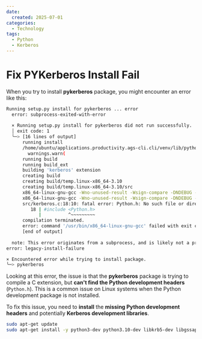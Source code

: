 ```yaml
---
date:
  created: 2025-07-01
categories:
  - Technology
tags:
  - Python
  - Kerberos
---
```


# Fix PYKerberos Install Fail

When you try to install **pykerberos** package, you might encounter an error like this:

<!-- more -->

```bash
Running setup.py install for pykerberos ... error
  error: subprocess-exited-with-error
  
  × Running setup.py install for pykerberos did not run successfully.
  │ exit code: 1
  ╰─> [16 lines of output]
      running install
      /home/ubuntu/applications.productivity.ags-cli.cli/venv/lib/python3.10/site-packages/setuptools/command/install.py:34: SetuptoolsDeprecationWarning: setup.py install is deprecated. Use build and pip and other standards-based tools.
        warnings.warn(
      running build
      running build_ext
      building 'kerberos' extension
      creating build
      creating build/temp.linux-x86_64-3.10
      creating build/temp.linux-x86_64-3.10/src
      x86_64-linux-gnu-gcc -Wno-unused-result -Wsign-compare -DNDEBUG -g -fwrapv -O2 -Wall -g -fstack-protector-strong -Wformat -Werror=format-security -g -fwrapv -O2 -g -fstack-protector-strong -Wformat -Werror=format-security -Wdate-time -D_FORTIFY_SOURCE=2 -fPIC -I/home/ubuntu/applications.productivity.ags-cli.cli/venv/include -I/usr/include/python3.10 -c src/base64.c -o build/temp.linux-x86_64-3.10/src/base64.o -isystem /usr/include/mit-krb5 -DGSSAPI_EXT
      x86_64-linux-gnu-gcc -Wno-unused-result -Wsign-compare -DNDEBUG -g -fwrapv -O2 -Wall -g -fstack-protector-strong -Wformat -Werror=format-security -g -fwrapv -O2 -g -fstack-protector-strong -Wformat -Werror=format-security -Wdate-time -D_FORTIFY_SOURCE=2 -fPIC -I/home/ubuntu/applications.productivity.ags-cli.cli/venv/include -I/usr/include/python3.10 -c src/kerberos.c -o build/temp.linux-x86_64-3.10/src/kerberos.o -isystem /usr/include/mit-krb5 -DGSSAPI_EXT
      src/kerberos.c:18:10: fatal error: Python.h: No such file or directory
         18 | #include <Python.h>
            |          ^~~~~~~~~~
      compilation terminated.
      error: command '/usr/bin/x86_64-linux-gnu-gcc' failed with exit code 1
      [end of output]
  
  note: This error originates from a subprocess, and is likely not a problem with pip.
error: legacy-install-failure

× Encountered error while trying to install package.
╰─> pykerberos
```

Looking at this error, the issue is that the **pykerberos** package is trying to compile a C extension, but **can't find the Python development headers** (`Python.h`). This is a common issue on Linux systems when the Python development package is not installed.

To fix this issue, you need to **install** the **missing Python development headers** 
and potentially **Kerberos development libraries**.

```bash
sudo apt-get update
sudo apt-get install -y python3-dev python3.10-dev libkrb5-dev libgssapi-krb5-2 krb5-config build-essential
```

